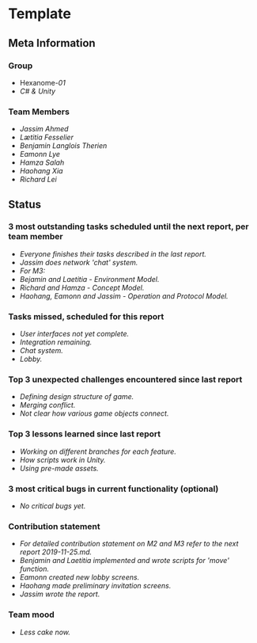 # Template

## Meta Information

### Group

 * Hexanome-*01*
 * *C# & Unity*

### Team Members

 * *Jassim Ahmed*
 * *Lætitia Fesselier*
 * *Benjamin Langlois Therien*
 * *Eamonn Lye*
 * *Hamza Salah*
 * *Haohang Xia*
 * *Richard Lei*

## Status

### 3 most outstanding tasks scheduled until the next report, per team member

* *Everyone finishes their tasks described in the last report.*
* *Jassim does network 'chat' system.*
* *For M3:*
* *Bejamin and Laetitia - Environment Model.*
* *Richard and Hamza - Concept Model.*
* *Haohang, Eamonn and Jassim - Operation and Protocol Model.*

### Tasks missed, scheduled for this report

 * *User interfaces not yet complete.*
 * *Integration remaining.*
 * *Chat system.*
 * *Lobby.*

### Top 3 unexpected challenges encountered since last report

* *Defining design structure of game.*
* *Merging conflict.*
* *Not clear how various game objects connect.*

### Top 3 lessons learned since last report

* *Working on different branches for each feature.*
* *How scripts work in Unity.*
* *Using pre-made assets.*

### 3 most critical bugs in current functionality (optional)

 * *No critical bugs yet.*

### Contribution statement

* *For detailed contribution statement on M2 and M3 refer to the next report 2019-11-25.md.*
* *Benjamin and Laetitia implemented and wrote scripts for 'move' function.*
* *Eamonn created new lobby screens.*
* *Haohang made preliminary invitation screens.*
* *Jassim wrote the report.*

### Team mood

 * *Less cake now.*
